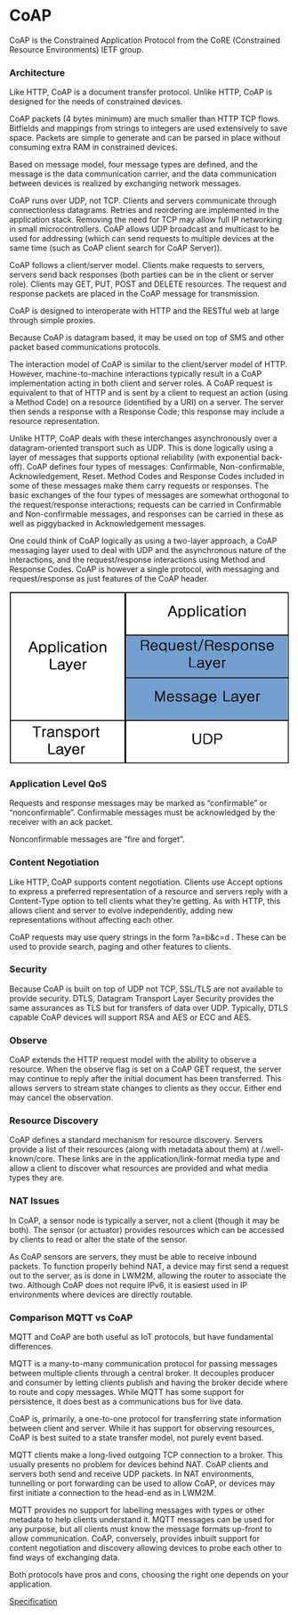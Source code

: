 # CoAP

CoAP is the Constrained Application Protocol from the CoRE (Constrained
Resource Environments) IETF group.

### Architecture

Like HTTP, CoAP is a document transfer protocol. Unlike HTTP, CoAP is designed
for the needs of constrained devices.

CoAP packets (4 bytes minimum) are much smaller than HTTP TCP flows.
Bitfields and mappings from strings to integers are used extensively to
save space. Packets are simple to generate and can be parsed in place
without consuming extra RAM in constrained devices.

Based on message model, four message types are defined, and the message is
the data communication carrier, and the data communication between devices
is realized by exchanging network messages.

CoAP runs over UDP, not TCP. Clients and servers communicate through
connectionless datagrams. Retries and reordering are implemented in the
application stack. Removing the need for TCP may allow full IP networking
in small microcontrollers. CoAP allows UDP broadcast and multicast to be
used for addressing (which can send requests to multiple devices at the
same time (such as CoAP client search for CoAP Server)).

CoAP follows a client/server model. Clients make requests to servers, servers
send back responses (both parties can be in the client or server role).
Clients may GET, PUT, POST and DELETE resources. The request and response
packets are placed in the CoAP message for transmission.

CoAP is designed to interoperate with HTTP and the RESTful web at large
through simple proxies.

Because CoAP is datagram based, it may be used on top of SMS and other packet
based communications protocols.

The interaction model of CoAP is similar to the client/server model of HTTP.
However, machine-to-machine interactions typically result in a CoAP
implementation acting in both client and server roles. A CoAP request is
equivalent to that of HTTP and is sent by a client to request an action
(using a Method Code) on a resource (identified by a URI) on a server.
The server then sends a response with a Response Code; this response may
include a resource representation.

Unlike HTTP, CoAP deals with these interchanges asynchronously over a
datagram-oriented transport such as UDP. This is done logically using a layer
of messages that supports optional reliability (with exponential back-off).
CoAP defines four types of messages: Confirmable, Non-confirmable,
Acknowledgement, Reset. Method Codes and Response Codes included in some of
these messages make them carry requests or responses. The basic exchanges of
the four types of messages are somewhat orthogonal to the request/response
interactions; requests can be carried in Confirmable and Non-confirmable
messages, and responses can be carried in these as well as piggybacked in
Acknowledgement messages.

One could think of CoAP logically as using a two-layer approach, a CoAP
messaging layer used to deal with UDP and the asynchronous nature of the
interactions, and the request/response interactions using Method and Response
Codes. CoAP is however a single protocol, with messaging and request/response
as just features of the CoAP header.

![Abstract layering of CoAP](https://raw.githubusercontent.com/vroncevic/gen_coap_service/dev/docs/abstract_layering_of_coap.png)

### Application Level QoS

Requests and response messages may be marked as “confirmable” or
“nonconfirmable”. Confirmable messages must be acknowledged by the receiver
with an ack packet.

Nonconfirmable messages are “fire and forget”.

### Content Negotiation

Like HTTP, CoAP supports content negotiation. Clients use Accept options to
express a preferred representation of a resource and servers reply with a
Content-Type option to tell clients what they’re getting. As with HTTP, this
allows client and server to evolve independently, adding new representations
without affecting each other.

CoAP requests may use query strings in the form ?a=b&c=d . These can be used
to provide search, paging and other features to clients.

### Security

Because CoAP is built on top of UDP not TCP, SSL/TLS are not available to
provide security. DTLS, Datagram Transport Layer Security provides the same
assurances as TLS but for transfers of data over UDP. Typically, DTLS capable
CoAP devices will support RSA and AES or ECC and AES.

### Observe

CoAP extends the HTTP request model with the ability to observe a resource.
When the observe flag is set on a CoAP GET request, the server may continue
to reply after the initial document has been transferred. This allows servers
to stream state changes to clients as they occur. Either end may cancel the
observation.

### Resource Discovery

CoAP defines a standard mechanism for resource discovery. Servers provide a
list of their resources (along with metadata about them) at /.well-known/core.
These links are in the application/link-format media type and allow a client
to discover what resources are provided and what media types they are.

### NAT Issues

In CoAP, a sensor node is typically a server, not a client (though it may be
both). The sensor (or actuator) provides resources which can be accessed by
clients to read or alter the state of the sensor.

As CoAP sensors are servers, they must be able to receive inbound packets.
To function properly behind NAT, a device may first send a request out to
the server, as is done in LWM2M, allowing the router to associate the two.
Although CoAP does not require IPv6, it is easiest used in IP environments
where devices are directly routable.

### Comparison MQTT vs CoAP

MQTT and CoAP are both useful as IoT protocols, but have fundamental differences.

MQTT is a many-to-many communication protocol for passing messages between
multiple clients through a central broker. It decouples producer and consumer
by letting clients publish and having the broker decide where to route and
copy messages. While MQTT has some support for persistence, it does best as a
communications bus for live data.

CoAP is, primarily, a one-to-one protocol for transferring state information
between client and server. While it has support for observing resources, CoAP
is best suited to a state transfer model, not purely event based.

MQTT clients make a long-lived outgoing TCP connection to a broker. This usually
presents no problem for devices behind NAT. CoAP clients and servers both send
and receive UDP packets. In NAT environments, tunnelling or port forwarding
can be used to allow CoAP, or devices may first initiate a connection to the
head-end as in LWM2M.

MQTT provides no support for labelling messages with types or other metadata
to help clients understand it. MQTT messages can be used for any purpose, but
all clients must know the message formats up-front to allow communication.
CoAP, conversely, provides inbuilt support for content negotiation and discovery
allowing devices to probe each other to find ways of exchanging data.

Both protocols have pros and cons, choosing the right one depends on your application.

[Specification](https://datatracker.ietf.org/doc/html/draft-ietf-core-coap)
